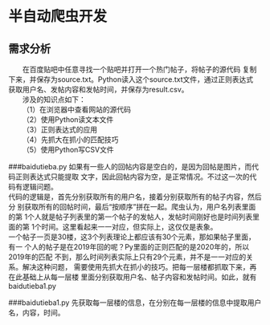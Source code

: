 # 半自动爬虫开发
## 需求分析
&emsp;&emsp;在百度贴吧中任意寻找一个贴吧并打开一个热门帖子，将帖子的源代码
复制下来，并保存为source.txt。Python读入这个source.txt文件，通过正则表达式
获取用户名、发帖内容和发帖时间，并保存为result.csv。  
&emsp;&emsp;涉及的知识点如下：  
&emsp;&emsp;（1）在浏览器中查看网站的源代码  
&emsp;&emsp;（2）使用Python读文本文件  
&emsp;&emsp;（3）正则表达式的应用  
&emsp;&emsp;（4）先抓大在抓小的匹配技巧  
&emsp;&emsp;（5）使用Python写CSV文件  

###baidutieba.py
如果有一些人的回帖内容是空白的，是因为回帖是图片，而代码正则表达式只能提取
文字，因此回帖内容为空，是正常情况。不过这一次的代码有逻辑问题。  
代码的逻辑是，首先分别获取所有的用户名，接着分别获取所有的帖子内容，然后分
别获取所有的回帖时间，最后“按顺序”拼在一起。爬虫认为，用户名列表里面的第
1个人就是帖子列表里的第一个帖子的发帖人，发帖时间刚好也是时间列表里面的第
1个时间。这里看起来一一对应，但实际上，这仅仅是表象。  
一个帖子一页是30楼，这3个列表理论上都应该有30个元素，那如果帖子里面，有一
个人的帖子是在2019年回的呢？Py里面的正则匹配的是2020年的，所以2019年的匹配
不到，那么时间列表实际上只有29个元素，并不是一一对应的关系。解决这种问题，
需要使用先抓大在抓小的技巧。把每一层楼都抓取下来，再在此基础上从每一层楼
里面分别获取用户名、帖子内容和发帖时间。如此，就有baidutieba1.py  

###baidutieba1.py
先获取每一层楼的信息，在分别在每一层楼的信息中提取用户名，内容，时间。
